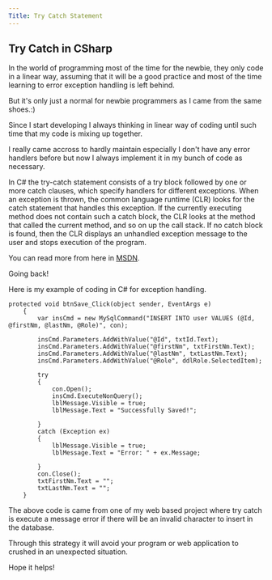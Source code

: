 ```yaml
---
Title: Try Catch Statement
---
```


## Try Catch in CSharp
In the world of programming most of the time for the newbie, they only code in a linear way, assuming that it will be a good practice
and most of the time learning to error exception handling is left behind. 

But it's only just a normal for newbie programmers as I came from the same shoes.:)

Since I start developing I always thinking in linear way of coding until such time that my code is mixing up together.

I really came accross to hardly maintain especially I don't have any error handlers before but now I always implement it in my bunch of
code as necessary.

In C# the try-catch statement consists of a try block followed by one or more catch clauses, which specify handlers for different 
exceptions. When an exception is thrown, the common language runtime (CLR) looks for the catch statement that handles this exception. 
If the currently executing method does not contain such a catch block, the CLR looks at the method that called the current method, 
and so on up the call stack. If no catch block is found, then the CLR displays an unhandled exception message to the user and stops 
execution of the program.

You can read more from here in [MSDN](https://msdn.microsoft.com/en-us/library/0yd65esw(v=vs.90).aspx).

Going back! 

Here is my example of coding in C# for exception handling.

```
protected void btnSave_Click(object sender, EventArgs e)
    {
        var insCmd = new MySqlCommand("INSERT INTO user VALUES (@Id, @firstNm, @lastNm, @Role)", con);

        insCmd.Parameters.AddWithValue("@Id", txtId.Text);
        insCmd.Parameters.AddWithValue("@firstNm", txtFirstNm.Text);
        insCmd.Parameters.AddWithValue("@lastNm", txtLastNm.Text);
        insCmd.Parameters.AddWithValue("@Role", ddlRole.SelectedItem);

        try
        {
            con.Open();
            insCmd.ExecuteNonQuery();
            lblMessage.Visible = true;
            lblMessage.Text = "Successfully Saved!";
            
        }
        catch (Exception ex)
        {
            lblMessage.Visible = true;
            lblMessage.Text = "Error: " + ex.Message;

        }
        con.Close();
        txtFirstNm.Text = "";
        txtLastNm.Text = "";
    }
```
The above code is came from one of my web based project where try catch is execute a message error if there will be an invalid character
to insert in the database.

Through this strategy it will avoid your program or web application to crushed in an unexpected situation.

Hope it helps!

